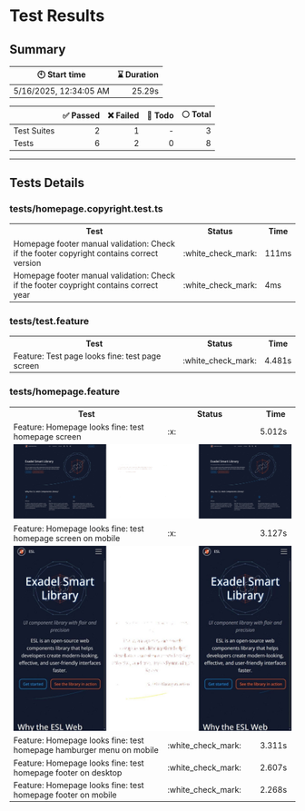 # Test Results
  ## Summary
  
| :clock10: Start time | :hourglass: Duration |
| --- | ---: |
|5/16/2025, 12:34:05 AM|25.29s|

| | :white_check_mark: Passed | :x: Failed | :construction: Todo | :white_circle: Total |
| --- | ---: | ---: | ---:| ---: |
|Test Suites|2|1|-|3|
|Tests|6|2|0|8|



  ---
  ## Tests Details
  ### tests/homepage.copyright.test.ts
<table>
<tr><th>Test</th><th>Status</th><th>Time</th></tr>
<tr><td>Homepage footer manual validation: Check if the footer copyright contains correct version</td><td>:white_check_mark:</td><td>111ms</td></tr>
<tr><td>Homepage footer manual validation: Check if the footer coypright contains correct year</td><td>:white_check_mark:</td><td>4ms</td></tr>
</table>

### tests/test.feature
<table>
<tr><th>Test</th><th>Status</th><th>Time</th></tr>
<tr><td>Feature: Test page looks fine: test page screen</td><td>:white_check_mark:</td><td>4.481s</td></tr>
</table>

### tests/homepage.feature
<table>
<tr><th>Test</th><th>Status</th><th>Time</th></tr>
<tr><td>Feature: Homepage looks fine: test homepage screen</td><td>:x:</td><td>5.012s</td></tr>
<tr><td colspan="3"><img src="https://github.com/exadel-inc/esl/blob/diff-report/homepage.feature/feature-homepage-looks-fine-test-homepage-screen-diff.jpg?raw=true" alt="Test Diff feature-homepage-looks-fine-test-homepage-screen-diff.jpg"/></td></tr><tr><td>Feature: Homepage looks fine: test homepage screen on mobile</td><td>:x:</td><td>3.127s</td></tr>
<tr><td colspan="3"><img src="https://github.com/exadel-inc/esl/blob/diff-report/homepage.feature/feature-homepage-looks-fine-test-homepage-screen-on-mobile-diff.jpg?raw=true" alt="Test Diff feature-homepage-looks-fine-test-homepage-screen-on-mobile-diff.jpg"/></td></tr><tr><td>Feature: Homepage looks fine: test homepage hamburger menu on mobile</td><td>:white_check_mark:</td><td>3.311s</td></tr>
<tr><td>Feature: Homepage looks fine: test homepage footer on desktop</td><td>:white_check_mark:</td><td>2.607s</td></tr>
<tr><td>Feature: Homepage looks fine: test homepage footer on mobile</td><td>:white_check_mark:</td><td>2.268s</td></tr>
</table>


